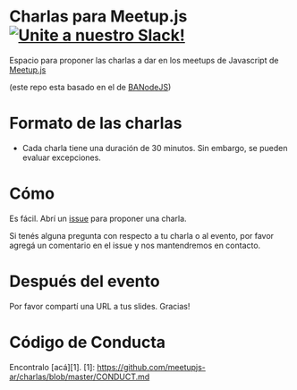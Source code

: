 # Charlas para Meetup.js [![Unite a nuestro Slack!](http://meetupjs.herokuapp.com/badge.svg)](http://meetupjs.herokuapp.com)
Espacio para proponer las charlas a dar en los meetups de Javascript de [Meetup.js](http://www.meetup.com/Meetup-js/)

(este repo esta basado en el de [BANodeJS](https://github.com/banodejs/charlas))

# Formato de las charlas
- Cada charla tiene una duración de 30 minutos. Sin embargo, se pueden evaluar excepciones.

# Cómo
Es fácil. Abrí un [issue](https://github.com/meetupjs-ar/charlas/issues) para proponer una charla.

Si tenés alguna pregunta con respecto a tu charla o al evento, por favor agregá un comentario en el issue y nos mantendremos en contacto.

# Después del evento
Por favor compartí una URL a tus slides.
Gracias!

# Código de Conducta
Encontralo [acá][1].
[1]: https://github.com/meetupjs-ar/charlas/blob/master/CONDUCT.md
